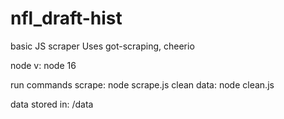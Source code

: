 # nfl_draft-hist

basic JS scraper
Uses got-scraping, cheerio

node v: node 16

run commands
scrape: node scrape.js
clean data: node clean.js

data stored in: /data